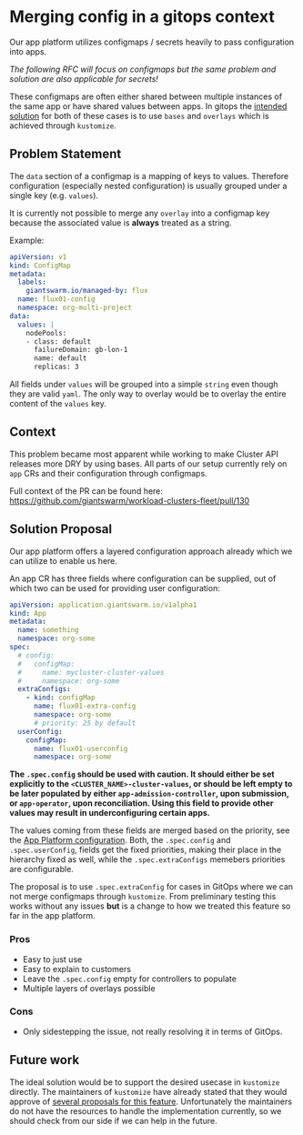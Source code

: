 # Merging config in a gitops context

Our app platform utilizes configmaps / secrets heavily to pass configuration into apps.

*The following RFC will focus on configmaps but the same problem and solution are also applicable for secrets!*

These configmaps are often either shared between multiple instances of the same app or have shared values between apps.
In gitops the [intended solution](https://kubectl.docs.kubernetes.io/guides/introduction/kustomize/#2-create-variants-using-overlays) for both of these cases is to use `bases` and `overlays` which is achieved through `kustomize`.

## Problem Statement

The `data` section of a configmap is a mapping of keys to values.
Therefore configuration (especially nested configuration) is usually grouped under a single key (e.g. `values`).

It is currently not possible to merge any `overlay` into a configmap key because the associated value is **always** treated as a string.

Example:
```yaml
apiVersion: v1
kind: ConfigMap
metadata:
  labels:
    giantswarm.io/managed-by: flux
  name: flux01-config
  namespace: org-multi-project
data:
  values: |
    nodePools:
    - class: default
      failureDomain: gb-lon-1
      name: default
      replicas: 3
```
All fields under `values` will be grouped into a simple `string` even though they are valid `yaml`.
The only way to overlay would be to overlay the entire content of the `values` key.

## Context

This problem became most apparent while working to make Cluster API releases more DRY by using bases.
All parts of our setup currently rely on `app` CRs and their configuration through configmaps.

Full context of the PR can be found here: https://github.com/giantswarm/workload-clusters-fleet/pull/130

## Solution Proposal

Our app platform offers a layered configuration approach already which we can utilize to enable us here.

An app CR has three fields where configuration can be supplied, out of which two can be used for providing user
configuration:

```yaml
apiVersion: application.giantswarm.io/v1alpha1
kind: App
metadata:
  name: something
  namespace: org-some
spec:
  # config:
  #   configMap:
  #     name: mycluster-cluster-values
  #     namespace: org-some
  extraConfigs:
    - kind: configMap
      name: flux01-extra-config
      namespace: org-some
      # priority: 25 by default
  userConfig:
    configMap:
      name: flux01-userconfig
      namespace: org-some
```

**The `.spec.config` should be used with caution. It should either be set explicitly to the `<CLUSTER_NAME>-cluster-values`,
or should be left empty to be later populated by either `app-admission-controller`, upon submission, or `app-operator`, upon
reconciliation. Using this field to provide other values may result in underconfiguring certain apps.**

The values coming from these fields are merged based on the priority, see the [App Platform configuration](https://docs.giantswarm.io/developer-platform/app-platform/app-configuration/). Both, the `.spec.config` and `.spec.userConfig`,
fields get the fixed priorities, making their place in the hierarchy fixed as well, while the `.spec.extraConfigs` memebers
priorities are configurable.

The proposal is to use `.spec.extraConfig` for cases in GitOps where we can not merge configmaps through `kustomize`.
From preliminary testing this works without any issues **but** is a change to how we treated this feature so far in the app platform.

### Pros
- Easy to just use
- Easy to explain to customers
- Leave the `.spec.config` empty for controllers to populate
- Multiple layers of overlays possible

### Cons
- Only sidestepping the issue, not really resolving it in terms of GitOps.

## Future work

The ideal solution would be to support the desired usecase in `kustomize` directly.
The maintainers of `kustomize` have already stated that they would approve of [several proposals for this feature](https://github.com/kubernetes-sigs/kustomize/issues/3787).
Unfortunately the maintainers do not have the resources to handle the implementation currently, so we should check from our side if we can help in the future.
